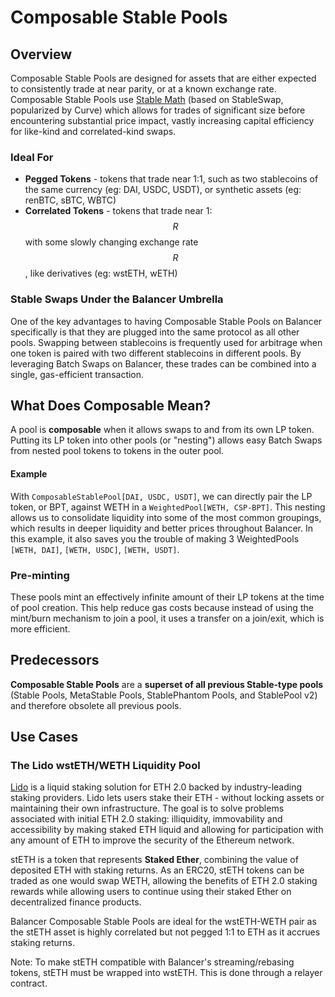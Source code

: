 # Composable Stable Pools

## Overview

Composable Stable Pools are designed for assets that are either expected to consistently trade at near parity, or at a known exchange rate. Composable Stable Pools use [Stable Math](../../concepts/math/stable-math.md) (based on StableSwap, popularized by Curve) which allows for trades of significant size before encountering substantial price impact, vastly increasing capital efficiency for like-kind and correlated-kind swaps.&#x20;

### Ideal For

* **Pegged Tokens** - tokens that trade near 1:1, such as two stablecoins of the same currency (eg: DAI, USDC, USDT), or synthetic assets (eg: renBTC, sBTC, WBTC)
* **Correlated Tokens** - tokens that trade near 1:$$R$$ with some slowly changing exchange rate $$R$$, like derivatives (eg: wstETH, wETH)

### Stable Swaps Under the Balancer Umbrella

One of the key advantages to having Composable Stable Pools on Balancer specifically is that they are plugged into the same protocol as all other pools. Swapping between stablecoins is frequently used for arbitrage when one token is paired with two different stablecoins in different pools. By leveraging Batch Swaps on Balancer, these trades can be combined into a single, gas-efficient transaction.

## What Does Composable Mean?

A pool is **composable** when it allows swaps to and from its own LP token. Putting its LP token into other pools (or "nesting") allows easy Batch Swaps from nested pool tokens to tokens in the outer pool.

#### Example

With `ComposableStablePool[DAI, USDC, USDT]`, we can directly pair the LP token, or BPT, against WETH in a `WeightedPool[WETH, CSP-BPT]`. This nesting allows us to consolidate liquidity into some of the most common groupings, which results in deeper liquidity and better prices throughout Balancer. In this example, it also saves you the trouble of making 3 WeightedPools `[WETH, DAI]`, `[WETH, USDC]`, `[WETH, USDT]`.

### Pre-minting

These pools mint an effectively infinite amount of their LP tokens at the time of pool creation. This help reduce gas costs because instead of using the mint/burn mechanism to join a pool, it uses a transfer on a join/exit, which is more efficient.&#x20;

## Predecessors

**Composable Stable Pools** are a **superset of all previous Stable-type pools** (Stable Pools, MetaStable Pools, StablePhantom Pools, and StablePool v2) and therefore obsolete all previous pools.

## Use Cases

### **The Lido wstETH/WETH Liquidity Pool**

[Lido](https://lido.fi/) is a liquid staking solution for ETH 2.0 backed by industry-leading staking providers. Lido lets users stake their ETH - without locking assets or maintaining their own infrastructure. The goal is to solve problems associated with initial ETH 2.0 staking: illiquidity, immovability and accessibility by making staked ETH liquid and allowing for participation with any amount of ETH to improve the security of the Ethereum network.

stETH is a token that represents **Staked Ether**, combining the value of deposited ETH with staking returns. As an ERC20, stETH tokens can be traded as one would swap WETH, allowing the benefits of ETH 2.0 staking rewards while allowing users to continue using their staked Ether on decentralized finance products.

Balancer Composable Stable Pools are ideal for the wstETH-WETH pair as the stETH asset is highly correlated but not pegged 1:1 to ETH as it accrues staking returns.

Note: To make stETH compatible with Balancer's streaming/rebasing tokens, stETH must be wrapped into wstETH. This is done through a relayer contract.

<figure><img src="../../.gitbook/assets/Screenshot 2022-11-10 at 01.48.10.png" alt=""><figcaption></figcaption></figure>
